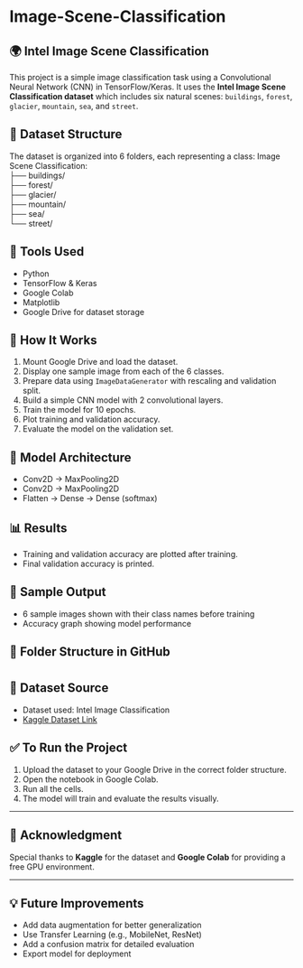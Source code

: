 # Image-Scene-Classification

## 🌍 Intel Image Scene Classification

This project is a simple image classification task using a Convolutional Neural Network (CNN) in TensorFlow/Keras. It uses the **Intel Image Scene Classification dataset** which includes six natural scenes: `buildings`, `forest`, `glacier`, `mountain`, `sea`, and `street`.

## 📁 Dataset Structure

The dataset is organized into 6 folders, each representing a class:
Image Scene Classification:<br>
├── buildings/<br>
├── forest/<br>
├── glacier/<br>
├── mountain/<br>
├── sea/<br>
└── street/<br>



## 🔧 Tools Used
- Python
- TensorFlow & Keras
- Google Colab
- Matplotlib
- Google Drive for dataset storage

## 🚀 How It Works

1. Mount Google Drive and load the dataset.
2. Display one sample image from each of the 6 classes.
3. Prepare data using `ImageDataGenerator` with rescaling and validation split.
4. Build a simple CNN model with 2 convolutional layers.
5. Train the model for 10 epochs.
6. Plot training and validation accuracy.
7. Evaluate the model on the validation set.

## 🧠 Model Architecture

- Conv2D → MaxPooling2D  
- Conv2D → MaxPooling2D  
- Flatten → Dense → Dense (softmax)

## 📊 Results

- Training and validation accuracy are plotted after training.
- Final validation accuracy is printed.

## 📸 Sample Output

- 6 sample images shown with their class names before training
- Accuracy graph showing model performance

## 📂 Folder Structure in GitHub


#
## 🔗 Dataset Source

- Dataset used: Intel Image Classification  
- [Kaggle Dataset Link](https://www.kaggle.com/datasets/puneet6060/intel-image-classification)

## ✅ To Run the Project

1. Upload the dataset to your Google Drive in the correct folder structure.
2. Open the notebook in Google Colab.
3. Run all the cells.
4. The model will train and evaluate the results visually.

---

## 🙌 Acknowledgment

Special thanks to **Kaggle** for the dataset and **Google Colab** for providing a free GPU environment.

---

## 💡 Future Improvements

- Add data augmentation for better generalization
- Use Transfer Learning (e.g., MobileNet, ResNet)
- Add a confusion matrix for detailed evaluation
- Export model for deployment
